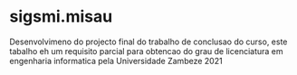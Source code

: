 # sigsmi.misau
Desenvolvimeno do projecto final do trabalho de conclusao do curso, este tabalho eh um requisito parcial para obtencao do grau de licenciatura em engenharia informatica pela Universidade Zambeze 2021
